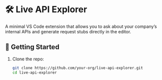 # 🛠 Live API Explorer

A minimal VS Code extension that allows you to ask about your company’s internal APIs and generate request stubs directly in the editor.

## 🚀 Getting Started

1. Clone the repo:
   ```bash
   git clone https://github.com/your-org/live-api-explorer.git
   cd live-api-explorer
